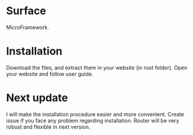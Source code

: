 # Surface
MicroFramework.

# Installation
Download the files, and extract them in your website (in root folder).
Open your website and follow user guide.

# Next update
I will make the installation procedure easier and more convenient.
Create issue if you face any problem regarding installation.
Router will be very robust and flexible in next version.
